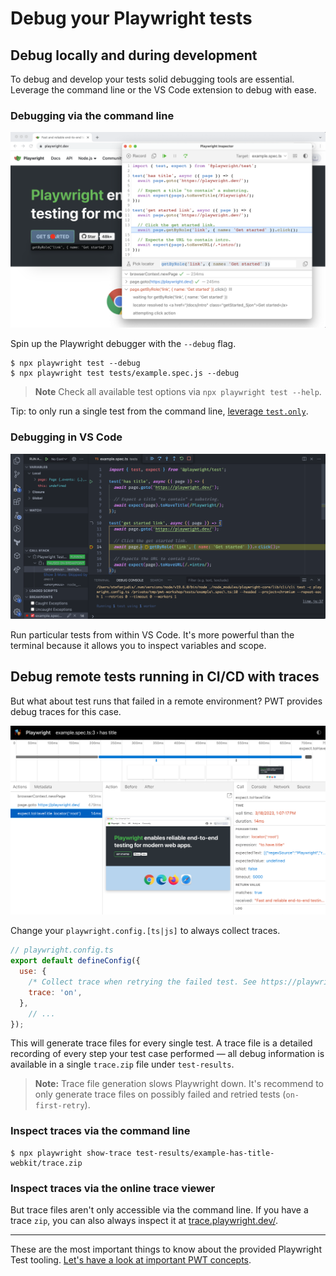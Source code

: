 # Debug your Playwright tests


## Debug locally and during development

To debug and develop your tests solid debugging tools are essential. Leverage the command line or the VS Code extension to debug with ease.
### Debugging via the command line

![Debugging session in VS Code](../../../assets/01-03-debugging-via-the-terminal.png)

Spin up the Playwright debugger with the `--debug` flag.

```
$ npx playwright test --debug
$ npx playwright test tests/example.spec.js --debug
```

> **Note**
> Check all available test options via `npx playwright test --help`.

Tip: to only run a single test from the command line, [leverage `test.only`](https://playwright.dev/docs/api/class-test#test-only).
### Debugging in VS Code

![Debugging session in VS Code](../../../assets/01-03-debugging-in-vs-code.png)

Run particular tests from within VS Code. It's more powerful than the terminal because it allows you to inspect variables and scope.
## Debug remote tests running in CI/CD with traces

But what about test runs that failed in a remote environment? PWT provides debug traces for this case.

![Debugging a trace](../../../assets/01-03-traces.png)

Change your `playwright.config.[ts|js]` to always collect traces.

```javascript
// playwright.config.ts
export default defineConfig({
  use: {
    /* Collect trace when retrying the failed test. See https://playwright.dev/docs/trace-viewer */
    trace: 'on',
  },
	// ...
});
```

This will generate trace files for every single test. A trace file is a detailed recording of every step your test case performed — all debug information is available in a single `trace.zip` file under `test-results`.

> **Note:**
> Trace file generation slows Playwright down. It's recommend to only generate trace files on possibly failed and retried tests (`on-first-retry`).

### Inspect traces via the command line

```
$ npx playwright show-trace test-results/example-has-title-webkit/trace.zip
```
### Inspect traces via the online trace viewer

But trace files aren't only accessible via the command line. If you have a trace `zip`, you can also always inspect it at [trace.playwright.dev/](https://trace.playwright.dev/).

------

These are the most important things to know about the provided Playwright Test tooling. [Let's have a look at important PWT concepts](../../02-writing-tests/01-actionability/README.md).

